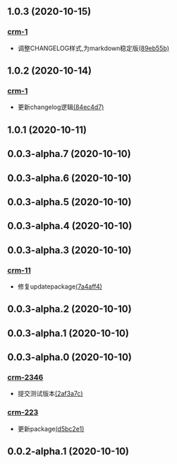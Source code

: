 ## 1.0.3 (2020-10-15)

### [crm-1](https://jira.forceclouds.com/browse/)

- 调整CHANGELOG样式,为markdown稳定版[(89eb55b)](https://gitlab.forceclouds.com/mobile/mobile-crm/commit/89eb55b)




## 1.0.2 (2020-10-14)

### [crm-1](https://jira.forceclouds.com/browse/)

- 更新changelog逻辑[(84ec4d7)](https://gitlab.forceclouds.com/mobile/mobile-crm/commit/84ec4d7)




## 1.0.1 (2020-10-11)
## 0.0.3-alpha.7 (2020-10-10)
## 0.0.3-alpha.6 (2020-10-10)
## 0.0.3-alpha.5 (2020-10-10)
## 0.0.3-alpha.4 (2020-10-10)
## 0.0.3-alpha.3 (2020-10-10)

### [crm-11](https://jira.forceclouds.com/browse/)

- 修复updatepackage[(7a4aff4)](https://gitlab.forceclouds.com/mobile/mobile-crm/commit/7a4aff4)




## 0.0.3-alpha.2 (2020-10-10)
## 0.0.3-alpha.1 (2020-10-10)
## 0.0.3-alpha.0 (2020-10-10)

### [crm-2346](https://jira.forceclouds.com/browse/)

- 提交测试版本[(2af3a7c)](https://gitlab.forceclouds.com/mobile/mobile-crm/commit/2af3a7c)





### [crm-223](https://jira.forceclouds.com/browse/)

- 更新package[(d5bc2e1)](https://gitlab.forceclouds.com/mobile/mobile-crm/commit/d5bc2e1)




## 0.0.2-alpha.1 (2020-10-10)
